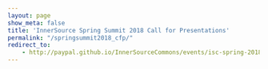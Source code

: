 ```yaml
---
layout: page
show_meta: false
title: 'InnerSource Spring Summit 2018 Call for Presentations'
permalink: "/springsummit2018_cfp/"
redirect_to: 
    - http://paypal.github.io/InnerSourceCommons/events/isc-spring-2018-cfp/
---
```


